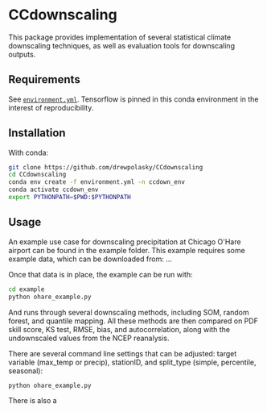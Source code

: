 # CCdownscaling

This package provides implementation of several statistical climate downscaling techniques, as well as evaluation tools for downscaling outputs. 

## Requirements

See [`environment.yml`](./environment.yml). Tensorflow is pinned in this conda environment in the interest of reproducibility.

## Installation 

With conda:
```bash
git clone https://github.com/drewpolasky/CCdownscaling
cd CCdownscaling
conda env create -f environment.yml -n ccdown_env
conda activate ccdown_env 
export PYTHONPATH=$PWD:$PYTHONPATH
```
## Usage

An example use case for downscaling precipitation at Chicago O'Hare airport can be found in the example folder.
This example requires some example data, which can be downloaded from: ...

Once that data is in place, the example can be run with: 
```bash
cd example
python ohare_example.py
```
And runs through several downscaling methods, including SOM, random forest, and quantile mapping. 
All these methods are then compared on PDF skill score, KS test, RMSE, bias, and autocorrelation, 
along with the undownscaled values from the NCEP reanalysis.

There are several command line settings that can be adjusted: target variable (max_temp or precip), stationID, 
and split_type (simple, percentile, seasonal):
```bash
python ohare_example.py
```

There is also a 